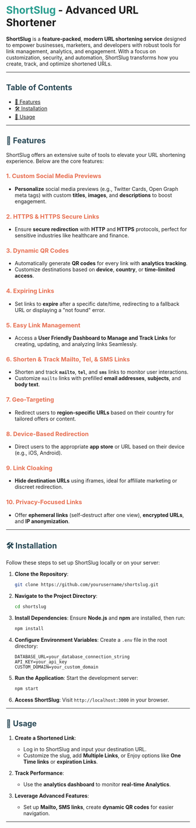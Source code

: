 # <span style="color: #2a9d8f; font-weight: bold;">ShortSlug</span> - Advanced URL Shortener

**ShortSlug** is a **feature-packed**, **modern URL shortening service** designed to empower businesses, marketers, and developers with robust tools for link management, analytics, and engagement. With a focus on customization, security, and automation, ShortSlug transforms how you create, track, and optimize shortened URLs.

---

## <span style="color: #264653; font-weight: bold;">Table of Contents</span>
- [🌟 Features](#features)
- [🛠️ Installation](#installation)
- [🚀 Usage](#usage)

---

## <span style="color: #264653; font-weight: bold;" >🌟 Features</span>

ShortSlug offers an extensive suite of tools to elevate your URL shortening experience. Below are the core features:

### <span style="color: #e76f51;">1. Custom Social Media Previews</span>
- **Personalize** social media previews (e.g., Twitter Cards, Open Graph meta tags) with custom **titles**, **images**, and **descriptions** to boost engagement.

### <span style="color: #e76f51;">2. HTTPS & HTTPS Secure Links</span>
- Ensure **secure redirection** with **HTTP** and **HTTPS** protocols, perfect for sensitive industries like healthcare and finance.

### <span style="color: #e76f51;">3. Dynamic QR Codes</span>
- Automatically generate **QR codes** for every link with **analytics tracking**.
- Customize destinations based on **device**, **country**, or **time-limited access**.

### <span style="color: #e76f51;">4. Expiring Links</span>
- Set links to **expire** after a specific date/time, redirecting to a fallback URL or displaying a "not found" error.

### <span style="color: #e76f51;">5. Easy Link Management</span>
- Access a **User Friendly Dashboard to Manage and Track Links** for creating, updating, and analyzing links Seamlessly.

### <span style="color: #e76f51;">6. Shorten & Track Mailto, Tel, & SMS Links</span>
- Shorten and track **`mailto`**, **`tel`**, and **`sms`** links to monitor user interactions.
- Customize `mailto` links with prefilled **email addresses**, **subjects**, and **body text**.

### <span style="color: #e76f51;">7. Geo-Targeting</span>
- Redirect users to **region-specific URLs** based on their country for tailored offers or content.

### <span style="color: #e76f51;">8. Device-Based Redirection</span>
- Direct users to the appropriate **app store** or URL based on their device (e.g., iOS, Android).

### <span style="color: #e76f51;">9. Link Cloaking</span>
- **Hide destination URLs** using iframes, ideal for affiliate marketing or discreet redirection.


### <span style="color: #e76f51;">10. Privacy-Focused Links</span>
- Offer **ephemeral links** (self-destruct after one view), **encrypted URLs**, and **IP anonymization**.

---

## <span style="color: #264653; font-weight: bold;">🛠️ Installation</span>

Follow these steps to set up ShortSlug locally or on your server:

1. **Clone the Repository**:
   ```bash
   git clone https://github.com/yourusername/shortslug.git
   ```

2. **Navigate to the Project Directory**:
   ```bash
   cd shortslug
   ```

3. **Install Dependencies**:
   Ensure **Node.js** and **npm** are installed, then run:
   ```bash
   npm install
   ```

4. **Configure Environment Variables**:
   Create a `.env` file in the root directory:
   ```env
   DATABASE_URL=your_database_connection_string
   API_KEY=your_api_key
   CUSTOM_DOMAIN=your_custom_domain
   ```

5. **Run the Application**:
   Start the development server:
   ```bash
   npm start
   ```

6. **Access ShortSlug**:
   Visit `http://localhost:3000` in your browser.

---

## <span style="color: #264653; font-weight: bold;">🚀 Usage</span>

1. **Create a Shortened Link**:
   - Log in to ShortSlug and input your destination URL.
   - Customize the slug, add **Multiple Links**, or Enjoy options like **One Time links** or **expiration Links**.

2. **Track Performance**:
   - Use the **analytics dashboard** to monitor **real-time Analytics**.

3. **Leverage Advanced Features**:
   - Set up **Mailto, SMS links**, create **dynamic QR codes** for easier navigation.

---
